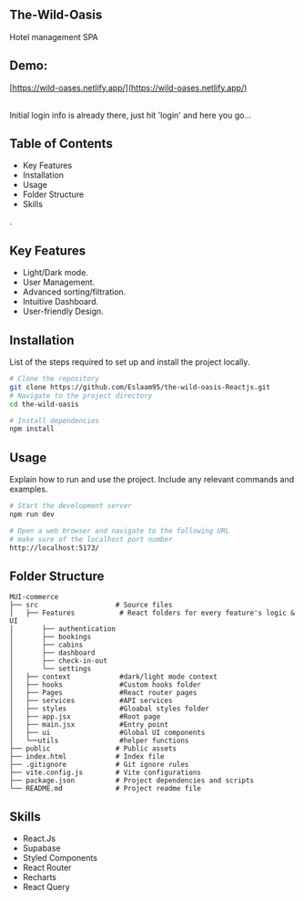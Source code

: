 ## The-Wild-Oasis

Hotel management SPA

## Demo:  

[https://wild-oases.netlify.app/](https://wild-oases.netlify.app/)

<br/>Initial login info is already there, just hit 'login' and here you go...


## Table of Contents
- Key Features
- Installation
- Usage
- Folder Structure
- Skills


.
## Key Features
- Light/Dark mode.  
- User Management.
- Advanced sorting/filtration.
- Intuitive Dashboard.
- User-friendly Design.

## Installation
List of the steps required to set up and install the project locally.

```bash
# Clone the repository
git clone https://github.com/Eslaam95/the-wild-oasis-Reactjs.git
# Navigate to the project directory
cd the-wild-oasis

# Install dependencies
npm install
```
## Usage
Explain how to run and use the project. Include any relevant commands and examples.


```bash
# Start the development server
npm run dev

# Open a web browser and navigate to the following URL
# make sure of the localhost port number
http://localhost:5173/
```

## Folder Structure

```
MUI-commerce
├── src                   # Source files
│   ├── Features           # React folders for every feature's logic & UI
│       ├── authentication  
│       ├── bookings        
│       ├── cabins           
│       ├── dashboard           
│       ├── check-in-out            
│       └── settings           
│   ├── context            #dark/light mode context
│   ├── hooks              #Custom hooks folder
│   ├── Pages              #React router pages
│   ├── services           #API services
│   ├── styles             #Gloabal styles folder
│   ├── app.jsx            #Root page
│   ├── main.jsx           #Entry point
│   ├── ui                 #Global UI components
│   └──utils               #helper functions
├── public                # Public assets
├── index.html            # Index file
├── .gitignore            # Git ignore rules
├── vite.config.js        # Vite configurations
├── package.json          # Project dependencies and scripts
└── README.md             # Project readme file
```

## Skills

- React.Js
- Supabase 
-  Styled Components 
-  React Router 
-  Recharts
-  React Query
